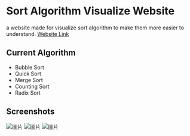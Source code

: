 # Sort Algorithm Visualize Website
a website made for visualize sort algorithm to make them more easier to understand.
[Website Link](https://wongwong1209.github.io/Sort_Algorithm_Visualize/)

## Current Algorithm
* Bubble Sort
* Quick Sort
* Merge Sort
* Counting Sort
* Radix Sort

## Screenshots
![圖片](https://github.com/user-attachments/assets/a607579b-cc99-4a5a-a75b-25f471a254a9)
![圖片](https://github.com/user-attachments/assets/57087d32-882b-45fc-85f9-e8d8aea6aa4b)
![圖片](https://github.com/user-attachments/assets/8f697073-78cd-4d14-afa1-dad6c3ea0d06)
